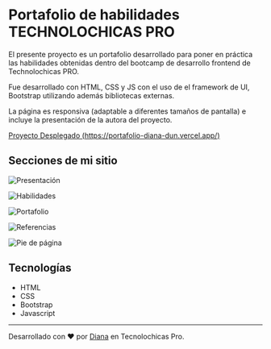 # Portafolio de habilidades TECHNOLOCHICAS PRO

El presente proyecto es un portafolio desarrollado para poner en práctica las habilidades obtenidas dentro del bootcamp de desarrollo frontend de Technolochicas PRO.

Fue desarrollado con HTML, CSS y JS con el uso de el framework de UI, Bootstrap utilizando además bibliotecas externas.

La página es responsiva (adaptable a diferentes tamaños de pantalla) e incluye la presentación de la autora del proyecto.

[Proyecto Desplegado (https://portafolio-diana-dun.vercel.app/)](https://portafolio-diana-dun.vercel.app/)

## Secciones de mi sitio
![Presentación](/Portafolio/1.png)

![Habilidades](/Portafolio/2.png)

![Portafolio](/Portafolio/3.png)

![Referencias](/Portafolio/4.png)

![Pie de página](/Portafolio/5.png)

## Tecnologías 
* HTML
* CSS
* Bootstrap
* Javascript
---

Desarrollado con ❤️ por [Diana](https://www.linkedin.com/in/diana-mejia-jacinto-1a104927a/) en Tecnolochicas Pro.

